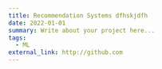 ```yaml
---
title: Recommendation Systems dfhskjdfh
date: 2022-01-01
summary: Write about your project here...
tags:
  - ML
external_link: http://github.com
---
```

